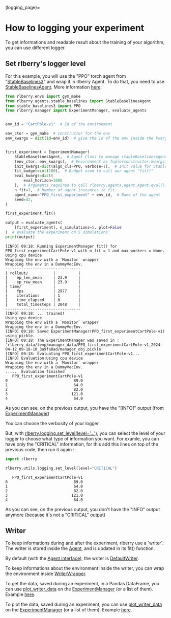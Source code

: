 (logging_page)=

# How to logging your experiment

To get informations and readable result about the training of your algorithm, you can use different logger.
## Set rlberry's logger level
For this example, you will use the "PPO" torch agent from "[StableBaselines3](https://stable-baselines3.readthedocs.io/en/master/guide/algos.html)" and wrap it in rlberry Agent. To do that, you need to use [StableBaselinesAgent](rlberry.agents.stable_baselines.StableBaselinesAgent). More information [here](stable_baselines).

```python
from rlberry.envs import gym_make
from rlberry.agents.stable_baselines import StableBaselinesAgent
from stable_baselines3 import PPO
from rlberry.manager import ExperimentManager, evaluate_agents


env_id = "CartPole-v1"  # Id of the environment

env_ctor = gym_make  # constructor for the env
env_kwargs = dict(id=env_id)  # give the id of the env inside the kwargs


first_experiment = ExperimentManager(
    StableBaselinesAgent,  # Agent Class to manage stableBaselinesAgents
    (env_ctor, env_kwargs),  # Environment as Tuple(constructor,kwargs)
    init_kwargs=dict(algo_cls=PPO, verbose=1),  # Init value for StableBaselinesAgent
    fit_budget=int(100),  # Budget used to call our agent "fit()"
    eval_kwargs=dict(
        eval_horizon=1000
    ),  # Arguments required to call rlberry.agents.agent.Agent.eval().
    n_fit=1,  # Number of agent instances to fit.
    agent_name="PPO_first_experiment" + env_id,  # Name of the agent
    seed=42,
)

first_experiment.fit()

output = evaluate_agents(
    [first_experiment], n_simulations=5, plot=False
)  # evaluate the experiment on 5 simulations
print(output)
```

```none
[INFO] 09:18: Running ExperimentManager fit() for PPO_first_experimentCartPole-v1 with n_fit = 1 and max_workers = None.
Using cpu device
Wrapping the env with a `Monitor` wrapper
Wrapping the env in a DummyVecEnv.
---------------------------------
| rollout/           |          |
|    ep_len_mean     | 23.9     |
|    ep_rew_mean     | 23.9     |
| time/              |          |
|    fps             | 2977     |
|    iterations      | 1        |
|    time_elapsed    | 0        |
|    total_timesteps | 2048     |
---------------------------------
[INFO] 09:18: ... trained!
Using cpu device
Wrapping the env with a `Monitor` wrapper
Wrapping the env in a DummyVecEnv.
[INFO] 09:18: Saved ExperimentManager(PPO_first_experimentCartPole-v1) using pickle.
[INFO] 09:18: The ExperimentManager was saved in : 'rlberry_data/temp/manager_data/PPO_first_experimentCartPole-v1_2024-04-12_09-18-10_3a9fa8ad/manager_obj.pickle'
[INFO] 09:18: Evaluating PPO_first_experimentCartPole-v1...
[INFO] Evaluation:Using cpu device
Wrapping the env with a `Monitor` wrapper
Wrapping the env in a DummyVecEnv.
.....  Evaluation finished
   PPO_first_experimentCartPole-v1
0                             89.0
1                             64.0
2                             82.0
3                            121.0
4                             64.0
```

As you can see, on the previous output, you have the "[INFO]" output (from [ExperimentManager](rlberry.manager.ExperimentManager))


You can choose the verbosity of your logger

But, with [rlberry.logging.set_level(level='...')](rlberry.utils.logging.set_level), you can select the level of your logger to choose what type of information you want.
For examle, you can have only the "CRITICAL" information, for this add this lines on top of the previous code, then run it again :
```python
import rlberry

rlberry.utils.logging.set_level(level="CRITICAL")
```

```none
   PPO_first_experimentCartPole-v1
0                             89.0
1                             64.0
2                             82.0
3                            121.0
4                             64.0
```
As you can see, on the previous output, you don't have the "INFO" output anymore (because it's not a "CRITICAL" output)



## Writer
To keep informations during and after the experiment, rlberry use a 'writer'. The writer is stored inside the [Agent](agent_page), and is updated in its fit() function.

By default (with the [Agent interface](rlberry.agents.Agent)), the writer is [DefaultWriter](rlberry.utils.writers.DefaultWriter).

To keep informations about the environment inside the writer, you can wrap the environment inside [WriterWrapper](rlberry.wrappers.WriterWrapper).


To get the data, saved during an experiment, in a Pandas DataFrame, you can use [plot_writer_data](rlberry.manager.plot_writer_data) on the [ExperimentManager](rlberry.manager.ExperimentManager) (or a list of them).
Example [here](../../auto_examples/demo_bandits/plot_mirror_bandit).

To plot the data, saved during an experiment, you can use [plot_writer_data](rlberry.manager.plot_writer_data) on the [ExperimentManager](rlberry.manager.ExperimentManager) (or a list of them).
Example [here](../../auto_examples/plot_writer_wrapper).
